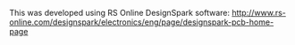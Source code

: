 This was developed using RS Online DesignSpark software:
http://www.rs-online.com/designspark/electronics/eng/page/designspark-pcb-home-page